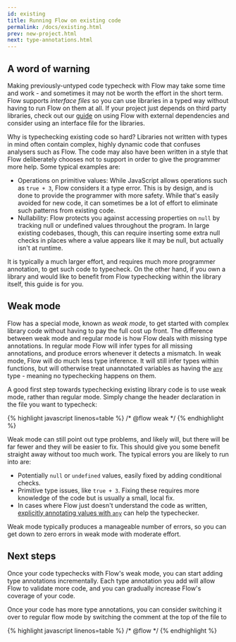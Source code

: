 ```yaml
---
id: existing
title: Running Flow on existing code
permalink: /docs/existing.html
prev: new-project.html
next: type-annotations.html
---
```


## A word of warning

Making previously-untyped code typecheck with Flow may take some time and work - and sometimes it may not be worth the effort in the short term. Flow supports *interface files* so you can use libraries in a typed way without having to run Flow on them at all. If your project just depends on third party libraries, check out our [guide](third-party.html) on using Flow with external dependencies and consider using an interface file for the libraries.

Why is typechecking existing code so hard? Libraries not written with types in mind often contain complex, highly dynamic code that confuses analysers such as Flow. The code may also have been written in a style that Flow deliberately chooses not to support in order to give the programmer more help. Some typical examples are:

* Operations on primitive values: While JavaScript allows operations such as `true + 3`, Flow considers it a type error. This is by design, and is done to provide the programmer with more safety. While that's easily avoided for new code, it can sometimes be a lot of effort to eliminate such patterns from existing code.
* Nullability: Flow protects you against accessing properties on `null` by tracking null or undefined values throughout the program. In large existing codebases, though, this can require inserting some extra null checks in places where a value appears like it may be null, but actually isn't at runtime.

It is typically a much larger effort, and requires much more programmer annotation, to get such code to typecheck. On the other hand, if you own a library and would like to benefit from Flow typechecking within the library itself, this guide is for you.

## Weak mode

Flow has a special mode, known as *weak mode*, to get started with complex library code without having to pay the full cost up front. The difference between weak mode and regular mode is how Flow deals with missing type annotations. In regular mode Flow will infer types for all missing annotations, and produce errors whenever it detects a mismatch. In weak mode, Flow will do much less type inference. It will still infer types within functions, but will otherwise treat unannotated variables as having the [`any`](base-types.html#any) type - meaning no typechecking happens on them.

A good first step towards typechecking existing library code is to use weak mode, rather than regular mode. Simply change the header declaration in the file you want to typecheck:

{% highlight javascript linenos=table %}
/* @flow weak */
{% endhighlight %}

Weak mode can still point out type problems, and likely will, but there will be far fewer and they will be easier to fix. This should give you some benefit straight away without too much work. The typical errors you are likely to run into are:

* Potentially `null` or `undefined` values, easily fixed by adding conditional checks.
* Primitive type issues, like `true + 3`. Fixing these requires more knowledge of the code but is usually a small, local fix.
* In cases where Flow just doesn't understand the code as written, [explicitly annotating values with `any`](/blog/2015/02/18/Typecasts.html) can help the typechecker.

Weak mode typically produces a manageable number of errors, so you can get down to zero errors in weak mode with moderate effort.

## Next steps

Once your code typechecks with Flow's weak mode, you can start adding type annotations incrementally. Each type annotation you add will allow Flow to validate more code, and you can gradually increase Flow's coverage of your code.

Once your code has more type annotations, you can consider switching it over to regular flow mode by switching the comment at the top of the file to

{% highlight javascript linenos=table %}
/* @flow */
{% endhighlight %}
